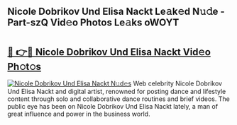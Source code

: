 ## Nicole Dobrikov Und Elisa Nackt Le𝚊k𝚎d N𝚞𝚍e - Part-szQ Vid𝚎o Photos Le𝚊ks oWOYT

# <h2><a href="http://fb2u5y8.evod.top/?m=Nicole+Dobrikov+Und+Elisa+Nackt">🔗 👉🔴 Nicole Dobrikov Und Elisa Nackt Vid𝚎o Ph𝚘t𝚘s</a></h2>

[![Nicole Dobrikov Und Elisa Nackt N𝚞d𝚎s](https://i.imgur.com/8V9OHl7.gif)](http://fb2u5y8.evod.top/?m=Nicole+Dobrikov+Und+Elisa+Nackt)
Web celebrity Nicole Dobrikov Und Elisa Nackt and digital artist, renowned for posting dance and lifestyle content through solo and collaborative dance routines and brief videos. The public eye has been on Nicole Dobrikov Und Elisa Nackt lately, a man of great influence and power in the business world. 
